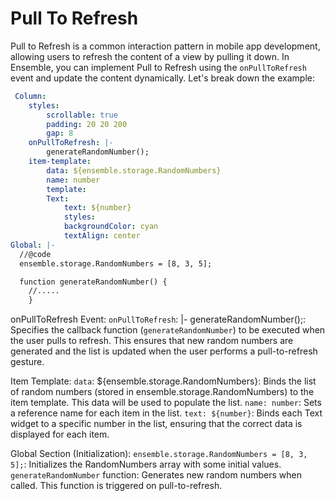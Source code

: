 # Pull To Refresh

Pull to Refresh is a common interaction pattern in mobile app development, allowing users to refresh the content of a view by pulling it down. In Ensemble, you can implement Pull to Refresh using the `onPullToRefresh` event and update the content dynamically. Let's break down the example:

```yaml
 Column:
    styles:
        scrollable: true
        padding: 20 20 200
        gap: 8
    onPullToRefresh: |-
        generateRandomNumber();
    item-template:
        data: ${ensemble.storage.RandomNumbers}
        name: number
        template:
        Text:
            text: ${number}
            styles:
            backgroundColor: cyan
            textAlign: center
Global: |-
  //@code
  ensemble.storage.RandomNumbers = [8, 3, 5];

  function generateRandomNumber() {
    //.....
    }
```

onPullToRefresh Event:
`onPullToRefresh`: |- 
    generateRandomNumber();: 
Specifies the callback function (`generateRandomNumber`) to be executed when the user pulls to refresh. This ensures that new random numbers are generated and the list is updated when the user performs a pull-to-refresh gesture.

Item Template:
`data`: ${ensemble.storage.RandomNumbers}: 
Binds the list of random numbers (stored in ensemble.storage.RandomNumbers) to the item template. This data will be used to populate the list.
`name: number`: Sets a reference name for each item in the list.
`text: ${number}`: Binds each Text widget to a specific number in the list, ensuring that the correct data is displayed for each item.

Global Section (Initialization):
`ensemble.storage.RandomNumbers = [8, 3, 5];`: 
Initializes the RandomNumbers array with some initial values.
`generateRandomNumber` function: 
Generates new random numbers when called. This function is triggered on pull-to-refresh.